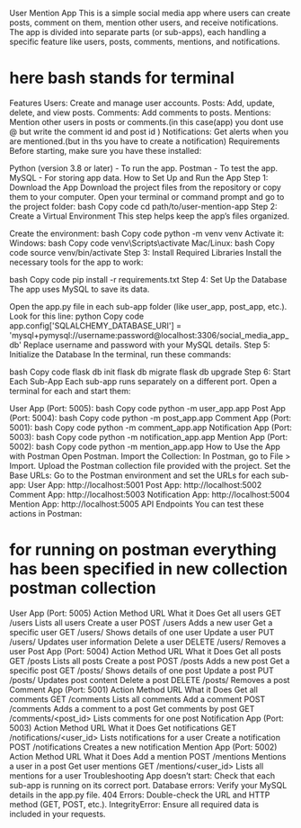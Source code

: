 User Mention App
This is a simple social media app where users can create posts, comment on them, mention other users, and receive notifications.
The app is divided into separate parts (or sub-apps), each handling a specific feature like users, posts, comments, mentions, and notifications.
# here bash stands for terminal

Features
Users: Create and manage user accounts.
Posts: Add, update, delete, and view posts.
Comments: Add comments to posts.
Mentions: Mention other users in posts or comments.(in this case(app) you dont use @ but write the comment id and post id )
Notifications: Get alerts when you are mentioned.(but in ths you have to create a notification)
Requirements
Before starting, make sure you have these installed:

Python (version 3.8 or later) - To run the app.
Postman - To test the app.
MySQL - For storing app data.
How to Set Up and Run the App
Step 1: Download the App
Download the project files from the repository or copy them to your computer.
Open your terminal or command prompt and go to the project folder:
bash
Copy code
cd path/to/user-mention-app
Step 2: Create a Virtual Environment
This step helps keep the app’s files organized.

Create the environment:
bash
Copy code
python -m venv venv
Activate it:
Windows:
bash
Copy code
venv\Scripts\activate
Mac/Linux:
bash
Copy code
source venv/bin/activate
Step 3: Install Required Libraries
Install the necessary tools for the app to work:

bash
Copy code
pip install -r requirements.txt
Step 4: Set Up the Database
The app uses MySQL to save its data.

Open the app.py file in each sub-app folder (like user_app, post_app, etc.).
Look for this line:
python
Copy code
app.config['SQLALCHEMY_DATABASE_URI'] = 'mysql+pymysql://username:password@localhost:3306/social_media_app_db'
Replace username and password with your MySQL details.
Step 5: Initialize the Database
In the terminal, run these commands:

bash
Copy code
flask db init
flask db migrate
flask db upgrade
Step 6: Start Each Sub-App
Each sub-app runs separately on a different port. Open a terminal for each and start them:

User App (Port: 5005):
bash
Copy code
python -m user_app.app
Post App (Port: 5004):
bash
Copy code
python -m post_app.app
Comment App (Port: 5001):
bash
Copy code
python -m comment_app.app
Notification App (Port: 5003):
bash
Copy code
python -m notification_app.app
Mention App (Port: 5002):
bash
Copy code
python -m mention_app.app
How to Use the App with Postman
Open Postman.
Import the Collection:
In Postman, go to File > Import.
Upload the Postman collection file provided with the project.
Set the Base URLs:
Go to the Postman environment and set the URLs for each sub-app:
User App: http://localhost:5001
Post App: http://localhost:5002
Comment App: http://localhost:5003
Notification App: http://localhost:5004
Mention App: http://localhost:5005
API Endpoints
You can test these actions in Postman:

# for running on postman everything has been specified in new collection postman collection

User App (Port: 5005)
Action	Method	URL	What it Does
Get all users	GET	/users	Lists all users
Create a user	POST	/users	Adds a new user
Get a specific user	GET	/users/<id>	Shows details of one user
Update a user	PUT	/users/<id>	Updates user information
Delete a user	DELETE	/users/<id>	Removes a user
Post App (Port: 5004)
Action	Method	URL	What it Does
Get all posts	GET	/posts	Lists all posts
Create a post	POST	/posts	Adds a new post
Get a specific post	GET	/posts/<id>	Shows details of one post
Update a post	PUT	/posts/<id>	Updates post content
Delete a post	DELETE	/posts/<id>	Removes a post
Comment App (Port: 5001)
Action	Method	URL	What it Does
Get all comments	GET	/comments	Lists all comments
Add a comment	POST	/comments	Adds a comment to a post
Get comments by post	GET	/comments/<post_id>	Lists comments for one post
Notification App (Port: 5003)
Action	Method	URL	What it Does
Get notifications	GET	/notifications/<user_id>	Lists notifications for a user
Create a notification	POST	/notifications	Creates a new notification
Mention App (Port: 5002)
Action	Method	URL	What it Does
Add a mention	POST	/mentions	Mentions a user in a post
Get user mentions	GET	/mentions/<user_id>	Lists all mentions for a user
Troubleshooting
App doesn’t start: Check that each sub-app is running on its correct port.
Database errors: Verify your MySQL details in the app.py file.
404 Errors: Double-check the URL and HTTP method (GET, POST, etc.).
IntegrityError: Ensure all required data is included in your requests.